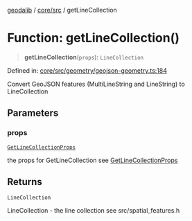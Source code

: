 [geodalib](../../../modules.md) / [core/src](../index.md) / getLineCollection

# Function: getLineCollection()

> **getLineCollection**(`props`): `LineCollection`

Defined in: [core/src/geometry/geojson-geometry.ts:184](https://github.com/GeoDaCenter/geoda-lib/blob/fd732718ef3d9fb5e87d0aa5ef9ee659a7cf3f31/js/packages/core/src/geometry/geojson-geometry.ts#L184)

Convert GeoJSON features (MultiLineString and LineString) to LineCollection

## Parameters

### props

[`GetLineCollectionProps`](../type-aliases/GetLineCollectionProps.md)

the props for GetLineCollection see [GetLineCollectionProps](../type-aliases/GetLineCollectionProps.md)

## Returns

`LineCollection`

LineCollection - the line collection see src/spatial_features.h
